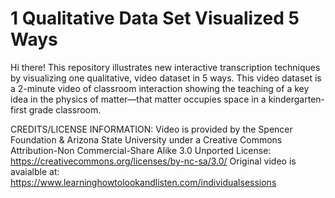 # 1 Qualitative Data Set Visualized 5 Ways

Hi there! This repository illustrates new interactive transcription techniques by visualizing one qualitative, video dataset in 5 ways. This video dataset is a 2-minute video of classroom interaction showing the teaching of a key idea in the physics of matter—that matter occupies space in a kindergarten-first grade classroom.

CREDITS/LICENSE INFORMATION:
Video is provided by the Spencer Foundation & Arizona State University under a Creative Commons Attribution-Non Commercial-Share Alike 3.0 Unported License: https://creativecommons.org/licenses/by-nc-sa/3.0/ Original video is avaialble at: https://www.learninghowtolookandlisten.com/individualsessions
